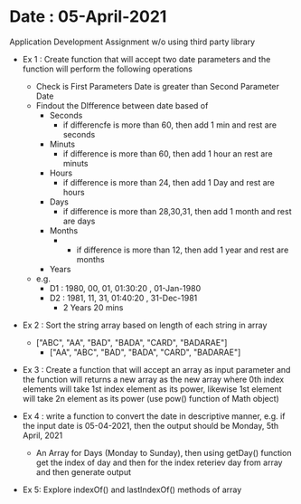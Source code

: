 # Date : 05-April-2021
 Application Development Assignment w/o using third party library

- Ex 1 : Create function that will accept two date parameters and the function will perform the following operations
    - Check is First Parameters Date is greater than Second Parameter Date
    - Findout the DIfference between date based of
        - Seconds
            - if differencfe is more than 60, then add 1 min and rest are seconds
        - Minuts
            - if difference is more than 60, then add 1 hour an rest are minuts
        - Hours
            - if difference is more than 24, then add 1 Day and rest are hours
        - Days
            - if difference is more than 28,30,31, then add 1 month and rest are days
        - Months
            - - if difference is more than 12, then add 1 year and rest are months
        - Years
    - e.g.
        - D1 : 1980, 00, 01, 01:30:20 , 01-Jan-1980
        - D2 : 1981, 11, 31, 01:40:20 , 31-Dec-1981
            - 2 Years 20 mins

- Ex 2 : Sort the string array based on length of each string in array
    - ["ABC", "AA", "BAD", "BADA", "CARD", "BADARAE"]
        - ["AA", "ABC", "BAD", "BADA", "CARD", "BADARAE"]

- Ex 3 : Create a function that will accept an array as input parameter and the function will returns a new array as the new array where 0th index elements will take 1st index element as its power, likewise 1st element will take 2n element as its power (use pow() function of Math object)

- Ex 4 : write a function to convert the date in descriptive manner, e.g. if the input date is 05-04-2021, then the output should be Monday, 5th April, 2021
    - An Array for Days (Monday to Sunday), then using getDay() function get the index of day and then for the index reteriev day from array and then generate output
- Ex 5: Explore indexOf() and lastIndexOf() methods of array    
